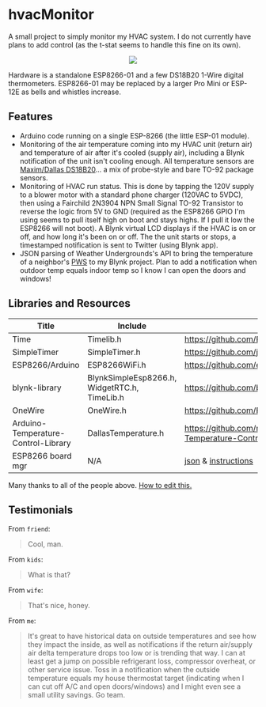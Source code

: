 # hvacMonitor
A small project to simply monitor my HVAC system. I do not currently have plans to add control (as the t-stat seems to handle this fine on its own).<br>
<p align="center"><img src="http://i.imgur.com/rxqtLM7.png"/></p>
Hardware is a standalone ESP8266-01 and a few DS18B20 1-Wire digital thermometers. ESP8266-01 may be replaced by a larger Pro Mini or ESP-12E as bells and whistles increase.

## Features
 * Arduino code running on a single ESP-8266 (the little ESP-01 module).
 * Monitoring of the air temperature coming into my HVAC unit (return air) and temperature of air after it's cooled (supply air), including a Blynk notification of the unit isn't cooling enough. All temperature sensors are <a href="https://datasheets.maximintegrated.com/en/ds/DS18B20.pdf">Maxim/Dallas DS18B20</a>... a mix of probe-style and bare TO-92 package sensors.
 * Monitoring of HVAC run status. This is done by tapping the 120V supply to a blower motor with a standard phone charger (120VAC to 5VDC), then using a Fairchild 2N3904 NPN Small Signal TO-92 Transistor to reverse the logic from 5V to GND (required as the ESP8266 GPIO I'm using seems to pull itself high on boot and stays highs. If I pull it low the ESP8266 will not boot). A Blynk virtual LCD displays if the HVAC is on or off, and how long it's been on or off. The the unit starts or stops, a timestamped notification is sent to Twitter (using Blynk app).
 * JSON parsing of Weather Undergrounds's API to bring the temperature of a neighbor's <a href="https://www.wunderground.com/personal-weather-station/dashboard?ID=KAZTEMPE29">PWS</a> to my Blynk project. Plan to add a notification when outdoor temp equals indoor temp so I know I can open the doors and windows!
 

## Libraries and Resources

Title | Include | Link 
------|---------|------
Time | Timelib.h | https://github.com/PaulStoffregen/Time
SimpleTimer | SimpleTimer.h | https://github.com/jfturcot/SimpleTimer
ESP8266/Arduino | ESP8266WiFi.h | https://github.com/esp8266/Arduino
blynk-library | BlynkSimpleEsp8266.h, WidgetRTC.h, TimeLib.h | https://github.com/blynkkk/blynk-library
OneWire | OneWire.h | https://github.com/PaulStoffregen/OneWire
Arduino-Temperature-Control-Library | DallasTemperature.h | https://github.com/milesburton/Arduino-Temperature-Control-Library
ESP8266 board mgr | N/A | [json](http://arduino.esp8266.com/stable/package_esp8266com_index.json) & [instructions](https://github.com/esp8266/Arduino#installing-with-boards-manager)

Many thanks to all of the people above. [How to edit this.](https://guides.github.com/features/mastering-markdown/)

## Testimonials
From `friend`:
> Cool, man.

From `kids`:
> What is that?

From `wife`:
> That's nice, honey.

From `me`:
> It's great to have historical data on outside temperatures and see how they impact the inside, as well as notifications if the return air/supply air delta temperature drops too low or is trending that way. I can at least get a jump on possible refrigerant loss, compressor overheat, or other service issue. Toss in a notification when the outside temperature equals my house thermostat target (indicating when I can cut off A/C and open doors/windows) and I might even see a small utility savings. Go team.
